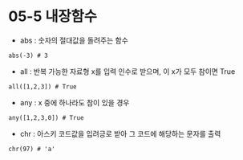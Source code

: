 # 05-5 내장함수

- abs : 숫자의 절대값을 돌려주는 함수
```
abs(-3) # 3
```

- all : 반복 가능한 자료형 x를 입력 인수로 받으며, 이 x가 모두 참이면 True
```
all([1,2,3]) # True
```

- any : x 중에 하나라도 참이 있을 경우
```
any([1,2,3,0]) # True
```

- chr : 아스키 코드값을 입려긍로 받아 그 코드에 해당하는 문자를 출력
```
chr(97) # 'a'
```
